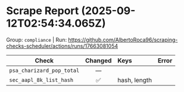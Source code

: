 # Scrape Report (2025-09-12T02:54:34.065Z)

Group: `compliance`  |  Run: https://github.com/AlbertoRoca96/scraping-checks-scheduler/actions/runs/17663081054

| Check | Changed | Keys | Error |
|---|:---:|:--|:--|
| `psa_charizard_pop_total` | — |  |  |
| `sec_aapl_8k_list_hash` | ✅ | hash, length |  |
